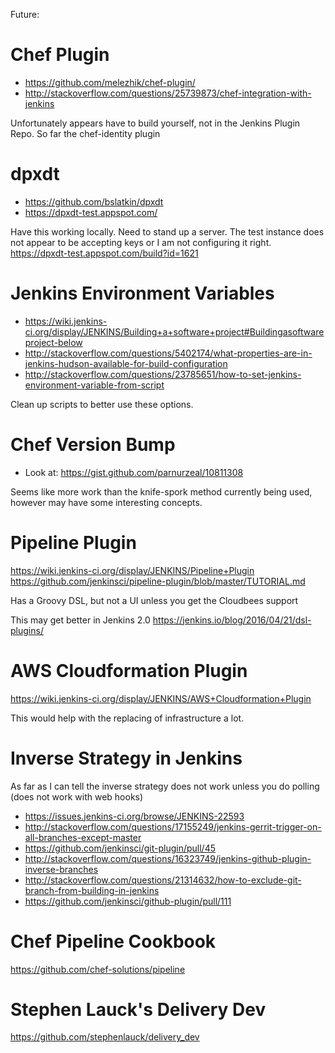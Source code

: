 Future:


Chef Plugin
===========

* https://github.com/melezhik/chef-plugin/
* http://stackoverflow.com/questions/25739873/chef-integration-with-jenkins

Unfortunately appears have to build yourself, not in the Jenkins Plugin Repo.
So far the chef-identity plugin 

dpxdt
=====

* https://github.com/bslatkin/dpxdt
* https://dpxdt-test.appspot.com/

Have this working locally.  Need to stand up a server.
The test instance does not appear to be accepting keys or I am not configuring it right.
https://dpxdt-test.appspot.com/build?id=1621

Jenkins Environment Variables
=============================

* https://wiki.jenkins-ci.org/display/JENKINS/Building+a+software+project#Buildingasoftwareproject-below
* http://stackoverflow.com/questions/5402174/what-properties-are-in-jenkins-hudson-available-for-build-configuration
* http://stackoverflow.com/questions/23785651/how-to-set-jenkins-environment-variable-from-script

Clean up scripts to better use these options.

Chef Version Bump
=================

* Look at: https://gist.github.com/parnurzeal/10811308

Seems like more work than the knife-spork method currently being used, however may have some interesting concepts.

Pipeline Plugin
===============

https://wiki.jenkins-ci.org/display/JENKINS/Pipeline+Plugin
https://github.com/jenkinsci/pipeline-plugin/blob/master/TUTORIAL.md

Has a Groovy DSL, but not a UI unless you get the Cloudbees support

This may get better in Jenkins 2.0 https://jenkins.io/blog/2016/04/21/dsl-plugins/

AWS Cloudformation Plugin
=========================

https://wiki.jenkins-ci.org/display/JENKINS/AWS+Cloudformation+Plugin

This would help with the replacing of infrastructure a lot.

Inverse Strategy in Jenkins
===========================

As far as I can tell the inverse strategy does not work unless you do polling (does not work with web hooks)

* https://issues.jenkins-ci.org/browse/JENKINS-22593
* http://stackoverflow.com/questions/17155249/jenkins-gerrit-trigger-on-all-branches-except-master
* https://github.com/jenkinsci/git-plugin/pull/45
* http://stackoverflow.com/questions/16323749/jenkins-github-plugin-inverse-branches
* http://stackoverflow.com/questions/21314632/how-to-exclude-git-branch-from-building-in-jenkins
* https://github.com/jenkinsci/github-plugin/pull/111

Chef Pipeline Cookbook
======================

https://github.com/chef-solutions/pipeline

Stephen Lauck's Delivery Dev
============================

https://github.com/stephenlauck/delivery_dev



